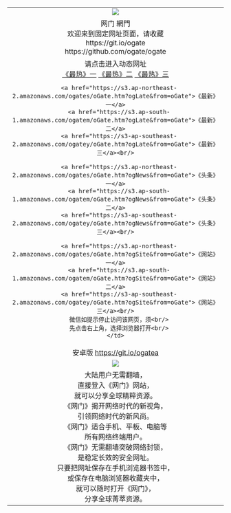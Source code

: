 ﻿<table>
  <tr>
    <td align=center><img src="https://cloud.githubusercontent.com/assets/11880933/13434984/f430fae2-e012-11e5-814f-c2df1e82b247.jpg" /></td>
  </tr>
  <tr>
    <td align=center>网门 網門<br/>
      欢迎来到固定网址页面，请收藏<br/>
      https://git.io/ogate<br/>
      https://github.com/ogate/ogate<br/>
    </td>
  </tr>
  <tr>
    <td align=center>请点击进入动态网址<br/>
      <a href="https://s3.ap-northeast-2.amazonaws.com/ogates/oGate.htm?ogLike&from=oGate">《最热》一</a>
      <a href="https://s3.ap-south-1.amazonaws.com/ogatem/oGate.htm?ogLike&from=oGate">《最热》二</a>
      <a href="https://s3-ap-southeast-2.amazonaws.com/ogatey/oGate.htm?ogLike&from=oGate">《最热》三</a><br/>

      <a href="https://s3.ap-northeast-2.amazonaws.com/ogates/oGate.htm?ogLate&from=oGate">《最新》一</a>
      <a href="https://s3.ap-south-1.amazonaws.com/ogatem/oGate.htm?ogLate&from=oGate">《最新》二</a>
      <a href="https://s3-ap-southeast-2.amazonaws.com/ogatey/oGate.htm?ogLate&from=oGate">《最新》三</a><br/>

      <a href="https://s3.ap-northeast-2.amazonaws.com/ogates/oGate.htm?ogNews&from=oGate">《头条》一</a>
      <a href="https://s3.ap-south-1.amazonaws.com/ogatem/oGate.htm?ogNews&from=oGate">《头条》二</a>
      <a href="https://s3-ap-southeast-2.amazonaws.com/ogatey/oGate.htm?ogNews&from=oGate">《头条》三</a><br/>

      <a href="https://s3.ap-northeast-2.amazonaws.com/ogates/oGate.htm?ogSite&from=oGate">《网站》一</a>
      <a href="https://s3.ap-south-1.amazonaws.com/ogatem/oGate.htm?ogSite&from=oGate">《网站》二</a>
      <a href="https://s3-ap-southeast-2.amazonaws.com/ogatey/oGate.htm?ogSite&from=oGate">《网站》三</a><br/>
      微信如提示停止访问该网页，须<br/>
      先点击右上角，选择浏览器打开<br/>
    </td>
  </tr>
  <tr>
    <td align=center>
      安卓版 <a href="https://raw.githubusercontent.com/ogate/up/master/ogate.apk">https://git.io/ogatea</a><br/>
    </td>
  </tr>
  <tr>
    <td align=center><img src="https://cloud.githubusercontent.com/assets/11880933/15631437/70d0a74e-259d-11e6-946f-6237b4b657bd.jpg"/></td>
  </tr>
  <tr>
    <td align=center>
大陆用户无需翻墙，<br/>
直接登入《网门》网站，<br/>就可以分享全球精粹资源。<br/>
《网门》揭开网络时代的新视角，<br/>引领网络时代的新风尚。<br/>
《网门》适合手机、平板、电脑等<br/>所有网络终端用户。<br/>
《网门》无需翻墙突破网络封锁，<br/>是稳定长效的安全网址。<br/>
只要把网址保存在手机浏览器书签中，<br/>或保存在电脑浏览器收藏夹中，<br/>
就可以随时打开《网门》，<br/>
分享全球菁萃资源。<br/></td>
  </tr>
</table>    